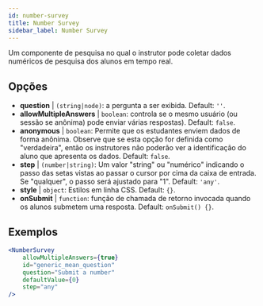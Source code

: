 ```yaml
---
id: number-survey
title: Number Survey
sidebar_label: Number Survey
---
```


Um componente de pesquisa no qual o instrutor pode coletar dados numéricos de pesquisa dos alunos em tempo real.

## Opções

* __question__ | `(string|node)`: a pergunta a ser exibida. Default: `''`.
* __allowMultipleAnswers__ | `boolean`: controla se o mesmo usuário (ou sessão se anônima) pode enviar várias respostas). Default: `false`.
* __anonymous__ | `boolean`: Permite que os estudantes enviem dados de forma anônima. Observe que se esta opção for definida como "verdadeira", então os instrutores não poderão ver a identificação do aluno que apresenta os dados. Default: `false`.
* __step__ | `(number|string)`: Um valor "string" ou "numérico" indicando o passo das setas vistas ao passar o cursor por cima da caixa de entrada. Se "qualquer", o passo será ajustado para "1". Default: `'any'`.
* __style__ | `object`: Estilos em linha CSS. Default: `{}`.
* __onSubmit__ | `function`: função de chamada de retorno invocada quando os alunos submetem uma resposta. Default: `onSubmit() {}`.


## Exemplos

```jsx live
<NumberSurvey
    allowMultipleAnswers={true}
    id="generic_mean_question"
    question="Submit a number"
    defaultValue={0}
    step="any"
/>
```

